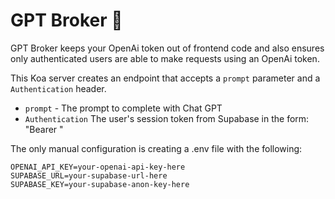 # GPT Broker 💼

GPT Broker keeps your OpenAi token out of frontend code and also ensures only authenticated users are able to make requests using an OpenAi token.

This Koa server creates an endpoint that accepts a `prompt` parameter and a `Authentication` header.
  - `prompt` - The prompt to complete with Chat GPT
  - `Authentication` The user's session token from Supabase in the form: "Bearer <session-token>"

The only manual configuration is creating a .env file with the following:
```
OPENAI_API_KEY=your-openai-api-key-here
SUPABASE_URL=your-supabase-url-here
SUPABASE_KEY=your-supabase-anon-key-here
```

